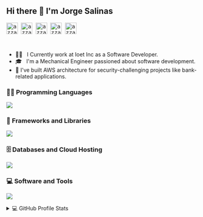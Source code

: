 ## Hi there 👋 I'm Jorge Salinas
  <samp>
    <p align="start">
      <a href="https://www.linkedin.com/in/jorgeenriquesalinasbarrera/" target="blank"><img align="center"
         src="https://img.shields.io/badge/linkedin-%231DA1F2.svg?style=for-the-badge&logo=linkedin&logoColor=white"
         alt="azzar" height="30"/></a>
      <a href="mailto:jorgesalinas7140@gmail.com" target="blank"><img align="center"
         src="https://img.shields.io/badge/gmail-EA4335.svg?style=for-the-badge&logo=gmail&logoColor=white"
         alt="azzar" height="30"/></a>
      <a href="https://www.instagram.com/jorgesalinas07/" target="blank"><img align="center"
         src="https://img.shields.io/badge/instagram-%23E4405F.svg?style=for-the-badge&logo=Instagram&logoColor=white"
         alt="azzar" height="30"/></a>
      <a href="https://wa.me/+573166250535" target="blank"><img align="center"
         src="https://img.shields.io/badge/whatsapp-4B7F1.svg?style=for-the-badge&logo=whatsapp&logoColor=white"
         alt="azzar" height="30"/></a>
      <a href="https://x.com/jorgesalinas33" target="blank"><img align="center"
         src="https://img.shields.io/badge/twitter-1DA1F2.svg?style=for-the-badge&logo=twitter&logoColor=white"
         alt="azzar" height="30"/></a>
    </p>
  </samp>

<br/>

- 👨‍💻 &nbsp; I Currently work at Ioet Inc as a Software Developer.<br/>
- 🎓 &nbsp; I'm a Mechanical Engineer passioned about software development.<br/>
- :closed_lock_with_key: I've built AWS architecture for security-challenging projects like bank-related applications. <br/>

### 👨‍💻 Programming Languages
<p align="start">
  <a href="https://skillicons.dev">
    <img src="https://skillicons.dev/icons?i=py,go,js,ts,dart,linux" />
  </a>
</p>

### 🧰 Frameworks and Libraries
<p align="start">
  <a href="https://skillicons.dev">
    <img src="https://skillicons.dev/icons?i=fastapi,flask,django,react,nextjs,flutter" />
  </a>
</p>

### 🗄️ Databases and Cloud Hosting
<p align="start">
  <a href="https://skillicons.dev">
    <img src="https://skillicons.dev/icons?i=postgres,dynamodb,firebase,aws,terraform" />
  </a>
</p>

### 💻 Software and Tools
<p align="start">
  <a href="https://skillicons.dev">
    <img src="https://skillicons.dev/icons?i=docker,graphql,git,github" />
  </a>
</p>

<details> 
  <summary>💻 GitHub Profile Stats</summary>
  <div>
  <samp>
      <br/>
            <p align="center">
        <a href="https://github.com/jorgesalinas07/">
          <img src="https://github-readme-stats.vercel.app/api/top-langs/?username=jorgesalinas07&langs_count=6&theme=gruvbox&layout=compact&hide_border=true"
          alt="jorgesalinas07 :: overall Top Langs " /></a>
      </p>
        <p align="center">
          <a href="https://github.com/jorgesalinas07/">
          <img width="45%" src="https://github-profile-summary-cards.vercel.app/api/cards/repos-per-language?username=jorgesalinas07&theme=gruvbox&layout=compact&hide_border=true"
          alt="jorgesalinas07 :: Top Langs by repo" />
          <img width="45%" src="https://github-profile-summary-cards.vercel.app/api/cards/most-commit-language?username=jorgesalinas07&theme=gruvbox&layout=compact&hide_border=true"
          alt="jorgesalinas07:: Top Langs by commit" />
          </a>
        </p>
  </samp>
  </div>
</details>


